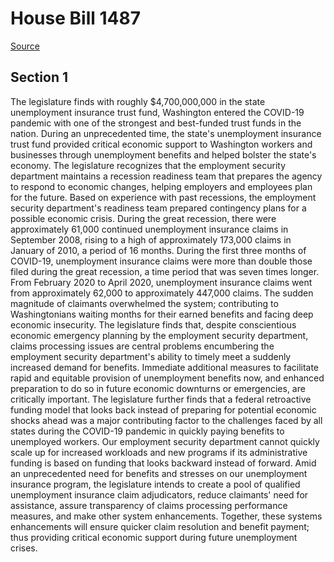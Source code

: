 # House Bill 1487

[Source](http://lawfilesext.leg.wa.gov/biennium/2021-22/Xml/Bills/House%20Bills/1487.xml)
## Section 1
The legislature finds with roughly $4,700,000,000 in the state unemployment insurance trust fund, Washington entered the COVID-19 pandemic with one of the strongest and best-funded trust funds in the nation. During an unprecedented time, the state's unemployment insurance trust fund provided critical economic support to Washington workers and businesses through unemployment benefits and helped bolster the state's economy.
The legislature recognizes that the employment security department maintains a recession readiness team that prepares the agency to respond to economic changes, helping employers and employees plan for the future. Based on experience with past recessions, the employment security department's readiness team prepared contingency plans for a possible economic crisis. During the great recession, there were approximately 61,000 continued unemployment insurance claims in September 2008, rising to a high of approximately 173,000 claims in January of 2010, a period of 16 months. During the first three months of COVID-19, unemployment insurance claims were more than double those filed during the great recession, a time period that was seven times longer. From February 2020 to April 2020, unemployment insurance claims went from approximately 62,000 to approximately 447,000 claims. The sudden magnitude of claimants overwhelmed the system; contributing to Washingtonians waiting months for their earned benefits and facing deep economic insecurity.
The legislature finds that, despite conscientious economic emergency planning by the employment security department, claims processing issues are central problems encumbering the employment security department's ability to timely meet a suddenly increased demand for benefits. Immediate additional measures to facilitate rapid and equitable provision of unemployment benefits now, and enhanced preparation to do so in future economic downturns or emergencies, are critically important.
The legislature further finds that a federal retroactive funding model that looks back instead of preparing for potential economic shocks ahead was a major contributing factor to the challenges faced by all states during the COVID-19 pandemic in quickly paying benefits to unemployed workers. Our employment security department cannot quickly scale up for increased workloads and new programs if its administrative funding is based on funding that looks backward instead of forward.
Amid an unprecedented need for benefits and stresses on our unemployment insurance program, the legislature intends to create a pool of qualified unemployment insurance claim adjudicators, reduce claimants' need for assistance, assure transparency of claims processing performance measures, and make other system enhancements. Together, these systems enhancements will ensure quicker claim resolution and benefit payment; thus providing critical economic support during future unemployment crises.
